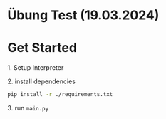 # Übung Test (19.03.2024)

# Get Started
1\. Setup Interpreter

2\. install dependencies
```bash
pip install -r ./requirements.txt
```

3\. run `main.py`
